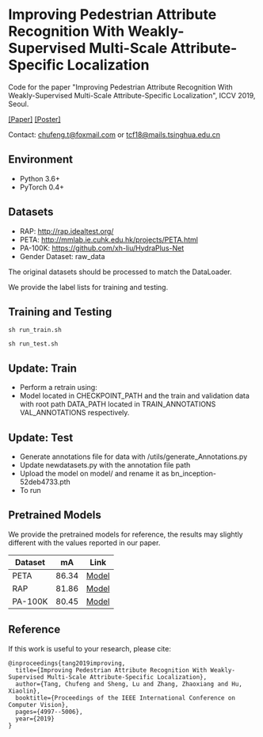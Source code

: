 # Improving Pedestrian Attribute Recognition With Weakly-Supervised Multi-Scale Attribute-Specific Localization

Code for the paper "Improving Pedestrian Attribute Recognition With Weakly-Supervised Multi-Scale Attribute-Specific Localization", ICCV 2019, Seoul.

[[Paper]](https://arxiv.org/abs/1910.04562) [[Poster]](https://chufengt.github.io/publication/pedestrian-attribute/iccv_poster_id2029.pdf)

Contact: chufeng.t@foxmail.com or tcf18@mails.tsinghua.edu.cn

## Environment

- Python 3.6+
- PyTorch 0.4+

## Datasets

- RAP: http://rap.idealtest.org/
- PETA: http://mmlab.ie.cuhk.edu.hk/projects/PETA.html
- PA-100K: https://github.com/xh-liu/HydraPlus-Net
- Gender Dataset: raw_data

The original datasets should be processed to match the DataLoader.

We provide the label lists for training and testing.

## Training and Testing 

```
sh run_train.sh
```

```
sh run_test.sh
```
## Update: Train
-  Perform a retrain using:
  -  Model located in CHECKPOINT_PATH and the train and validation data with root path DATA_PATH located in TRAIN_ANNOTATIONS VAL_ANNOTATIONS respectively.
## Update: Test
- Generate annotations file for data with /utils/generate_Annotations.py
- Update newdatasets.py with the annotation file path
- Upload the model on model/ and rename it as bn_inception-52deb4733.pth
- To run

## Pretrained Models

We provide the pretrained models for reference, the results may slightly different with the values reported in our paper.

| Dataset | mA    | Link                                                         |
| ------- | ----- | ------------------------------------------------------------ |
| PETA    | 86.34 | [Model](https://drive.google.com/file/d/1cvX43Qn_vydzT_jnmgwYUUe9hIA161PH/view?usp=sharing) |
| RAP     | 81.86 | [Model](https://drive.google.com/file/d/15paMK0-rKDsuzptDPK5kH2JuL8QO0HyS/view?usp=sharing) |
| PA-100K | 80.45 | [Model](https://drive.google.com/file/d/1xIw3jpvE1pDC3U464kcFJ58iSKCRNQ63/view?usp=sharing) |

## Reference

If this work is useful to your research, please cite:

```
@inproceedings{tang2019improving,
  title={Improving Pedestrian Attribute Recognition With Weakly-Supervised Multi-Scale Attribute-Specific Localization},
  author={Tang, Chufeng and Sheng, Lu and Zhang, Zhaoxiang and Hu, Xiaolin},
  booktitle={Proceedings of the IEEE International Conference on Computer Vision},
  pages={4997--5006},
  year={2019}
}
```
